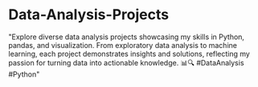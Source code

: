 # Data-Analysis-Projects
"Explore diverse data analysis projects showcasing my skills in Python, pandas, and visualization. From exploratory data analysis to machine learning, each project demonstrates insights and solutions, reflecting my passion for turning data into actionable knowledge. 📊🔍 #DataAnalysis #Python"
